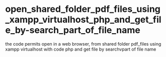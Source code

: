 # open_shared_folder_pdf_files_using_xampp_virtualhost_php_and_get_file_by-search_part_of_file_name
the code permits open in a web browser, from shared folder pdf_files using xampp virtualhost with code php and get file by searchvpart of file name
